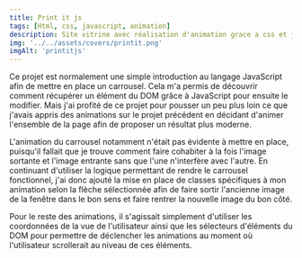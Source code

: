 ```yaml
---
title: Print it js
tags: [Html, css, javascript, animation]
description: Site vitrine avec réalisation d'animation grace a css et js
img: '../../assets/covers/printit.png'
imgAlt: 'printitjs'
---
```




Ce projet est normalement une simple introduction au langage JavaScript afin de mettre en place un carrousel. Cela m'a permis de découvrir comment récupérer un élément du DOM grâce à JavaScript pour ensuite le modifier. Mais j'ai profité de ce projet pour pousser un peu plus loin ce que j'avais appris des animations sur le projet précédent en décidant d'animer l'ensemble de la page afin de proposer un résultat plus moderne.

L'animation du carrousel notamment n'était pas évidente à mettre en place, puisqu'il fallait que je trouve comment faire cohabiter à la fois l'image sortante et l'image entrante sans que l'une n'interfère avec l'autre. En continuant d'utiliser la logique permettant de rendre le carrousel fonctionnel, j'ai donc ajouté la mise en place de classes spécifiques à mon animation selon la flèche sélectionnée afin de faire sortir l'ancienne image de la fenêtre dans le bon sens et faire rentrer la nouvelle image du bon côté.

Pour le reste des animations, il s'agissait simplement d'utiliser les coordonnées de la vue de l'utilisateur ainsi que les sélecteurs d'éléments du DOM pour permettre de déclencher les animations au moment où l'utilisateur scrollerait au niveau de ces éléments.
